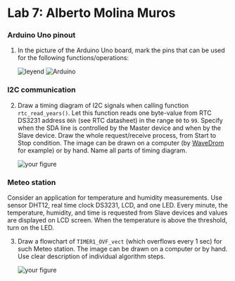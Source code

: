 # Lab 7: Alberto Molina Muros

### Arduino Uno pinout

1. In the picture of the Arduino Uno board, mark the pins that can be used for the following functions/operations:
   
   ![leyend](https://user-images.githubusercontent.com/114478568/201709363-f3a949f6-5231-46f3-ac13-b652e1f63039.png)
   ![Arduino](https://user-images.githubusercontent.com/114478568/201709379-4566bd65-2c91-45fa-a245-e5d8b91d3d04.png)


### I2C communication

2. Draw a timing diagram of I2C signals when calling function `rtc_read_years()`. Let this function reads one byte-value from RTC DS3231 address `06h` (see RTC datasheet) in the range `00` to `99`. Specify when the SDA line is controlled by the Master device and when by the Slave device. Draw the whole request/receive process, from Start to Stop condition. The image can be drawn on a computer (by [WaveDrom](https://wavedrom.com/) for example) or by hand. Name all parts of timing diagram.

   ![your figure]()

### Meteo station

Consider an application for temperature and humidity measurements. Use sensor DHT12, real time clock DS3231, LCD, and one LED. Every minute, the temperature, humidity, and time is requested from Slave devices and values are displayed on LCD screen. When the temperature is above the threshold, turn on the LED.

3. Draw a flowchart of `TIMER1_OVF_vect` (which overflows every 1&nbsp;sec) for such Meteo station. The image can be drawn on a computer or by hand. Use clear description of individual algorithm steps.

   ![your figure]()
